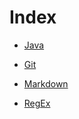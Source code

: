 # Index

-  [Java](./Java.md)

- [Git](./Git.md)

- [Markdown](./Markdown.md)

- [RegEx](./RegEx.md)

  







